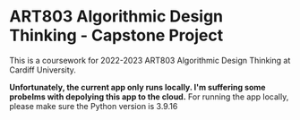# ART803 Algorithmic Design Thinking - Capstone Project
This is a coursework for 2022-2023 ART803 Algorithmic Design Thinking at Cardiff University.

**Unfortunately, the current app only runs locally. I'm suffering some probelms with depolying this app to the cloud.**
For running the app locally, please make sure the Python version is 3.9.16
